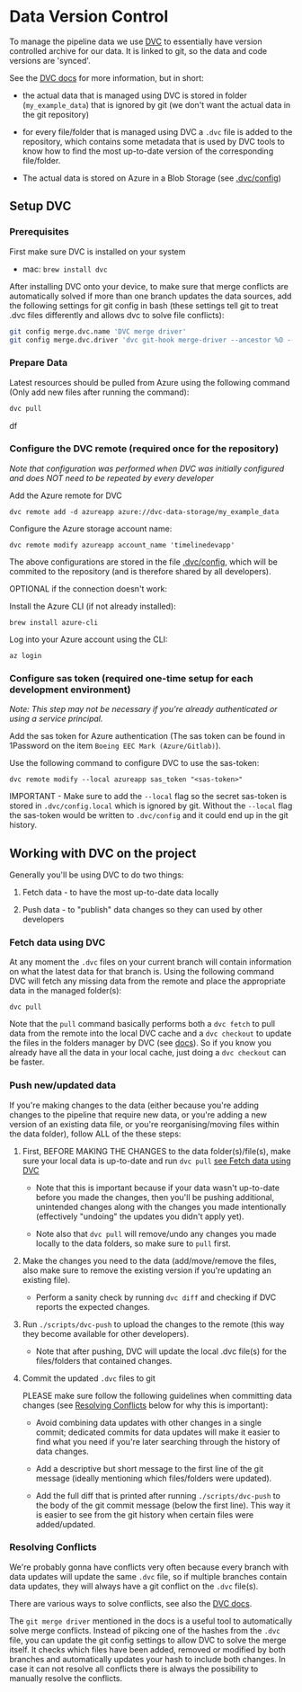 # Data Version Control

To manage the pipeline data we use [DVC](https://dvc.org/) to essentially have version controlled archive for our data. It is linked to git, so the data and code versions are 'synced'.

See the [DVC docs](https://dvc.org/doc) for more information, but in short:

- the actual data that is managed using DVC is stored in folder (`my_example_data`) that is ignored by git (we don't want the actual data in the git repository)

- for every file/folder that is managed using DVC a `.dvc` file is added to the repository, which contains some metadata that is used by DVC tools to know how to find the most up-to-date version of the corresponding file/folder.

- The actual data is stored on Azure in a Blob Storage (see [.dvc/config](../.dvc/config))

## Setup DVC

### Prerequisites

First make sure DVC is installed on your system

- mac: `brew install dvc`

After installing DVC onto your device, to make sure that merge conflicts are automatically solved if more than one branch updates the data sources, add the following settings for git config in bash (these settings tell git to treat .dvc files differently and allows dvc to solve file conflicts):

```bash
git config merge.dvc.name 'DVC merge driver'
git config merge.dvc.driver 'dvc git-hook merge-driver --ancestor %O --our %A --their %B'
```

### Prepare Data

Latest resources should be pulled from Azure using the following command (Only add new files after running the command):

```bash
dvc pull
```
df
### Configure the DVC remote (required once for the repository)

_Note that configuration was performed when DVC was initially configured and does NOT need to be repeated by every developer_

Add the Azure remote for DVC

    dvc remote add -d azureapp azure://dvc-data-storage/my_example_data

Configure the Azure storage account name:

    dvc remote modify azureapp account_name 'timelinedevapp'

The above configurations are stored in the file [.dvc/config](../.dvc/config), which will be commited to the repository (and is therefore shared by all developers).

OPTIONAL if the connection doesn't work:

Install the Azure CLI (if not already installed):

    brew install azure-cli

Log into your Azure account using the CLI:

    az login

### Configure sas token (required one-time setup for each development environment)

_Note: This step may not be necessary if you're already authenticated or using a service principal._

Add the sas token for Azure authentication (The sas token can be found in 1Password on the item `Boeing EEC Mark (Azure/Gitlab)`).

Use the following command to configure DVC to use the sas-token:

    dvc remote modify --local azureapp sas_token "<sas-token>"

IMPORTANT - Make sure to add the `--local` flag so the secret sas-token is stored in `.dvc/config.local` which is ignored by git. Without the `--local` flag the sas-token would be written to `.dvc/config` and it could end up in the git history.

## Working with DVC on the project

Generally you'll be using DVC to do two things:

1. Fetch data - to have the most up-to-date data locally

2. Push data - to "publish" data changes so they can used by other developers

### Fetch data using DVC

At any moment the `.dvc` files on your current branch will contain information on what the latest data for that branch is. Using the following command DVC will fetch any missing data from the remote and place the appropriate data in the managed folder(s):

    dvc pull

Note that the `pull` command basically performs both a `dvc fetch` to pull data from the remote into the local DVC cache and a `dvc checkout` to update the files in the folders manager by DVC (see [docs](https://dvc.org/doc/command-reference/pull#description)). So if you know you already have all the data in your local cache, just doing a `dvc checkout` can be faster.

### Push new/updated data

If you're making changes to the data (either because you're adding changes to the pipeline that require new data, or you're adding a new version of an existing data file, or you're reorganising/moving files within the data folder), follow ALL of the these steps:

1. First, BEFORE MAKING THE CHANGES to the data folder(s)/file(s), make sure your local data is up-to-date and run `dvc pull` [see Fetch data using DVC](#fetch-data-using-dvc)

    - Note that this is important because if your data wasn't up-to-date before you made the changes, then you'll be pushing additional, unintended changes along with the changes you made intentionally (effectively "undoing" the updates you didn't apply yet).

    - Note also that `dvc pull` will remove/undo any changes you made locally to the data folders, so make sure to `pull` first.

2. Make the changes you need to the data (add/move/remove the files, also make sure to remove the existing version if you're updating an existing file).

    - Perform a sanity check by running `dvc diff` and checking if DVC reports the expected changes.

2. Run `./scripts/dvc-push` to upload the changes to the remote (this way they become available for other developers).

    - Note that after pushing, DVC will update the local .dvc file(s) for the files/folders that contained changes.

3. Commit the updated `.dvc` files to git

    PLEASE make sure follow the following guidelines when committing data changes (see [Resolving Conflicts](#resolving-conflicts) below for why this is important):

    - Avoid combining data updates with other changes in a single commit; dedicated commits for data updates will make it easier to find what you need if you're later searching through the history of data changes.

    - Add a descriptive but short message to the first line of the git message (ideally mentioning which files/folders were updated).

    - Add the full diff that is printed after running `./scripts/dvc-push` to the body of the git commit message (below the first line). This way it is easier to see from the git history when certain files were added/updated.

### Resolving Conflicts

We're probably gonna have conflicts very often because every branch with data updates will update the same `.dvc` file, so if multiple branches contain data updates, they will always have a git conflict on the `.dvc` file(s).

There are various ways to solve conflicts, see also the [DVC docs](https://dvc.org/doc/user-guide/how-to/resolve-merge-conflicts#how-to-resolve-merge-conflicts-in-dvc-metafiles).

The `git merge driver` mentioned in the docs is a useful tool to automatically solve merge conflicts. Instead of pikcing one of the hashes from the `.dvc` file,
you can update the git config settings to allow DVC to solve the merge itself. It checks which files have been added, removed or modified by both branches
and automatically updates your hash to include both changes. In case it can not resolve all conflicts there is always the possibility to manually resolve the conflicts.